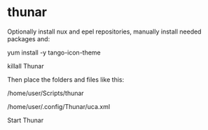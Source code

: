 # thunar

Optionally install nux and epel repositories, manually install needed packages and:

yum install -y tango-icon-theme


 killall Thunar


Then place the folders and files like this:

/home/user/Scripts/thunar

/home/user/.config/Thunar/uca.xml


Start Thunar
